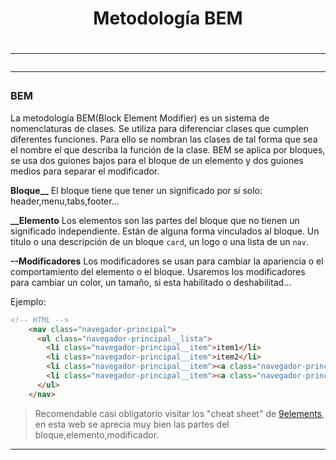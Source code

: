 <h1 align="center">Metodología BEM<h1>
<hr>

<hr>

### BEM

La metodología BEM(Block Element Modifier) es un sistema de nomenclaturas de clases. Se utiliza para diferenciar clases que cumplen diferentes funciones. Para ello se nombran las clases de tal forma que sea el nombre el que describa la función de la clase. BEM se aplica por bloques, se usa dos guiones bajos para el bloque de un elemento y dos guiones medios para separar el modificador.

**Bloque\_\_**
El bloque tiene que tener un significado por si solo: header,menu,tabs,footer...

**\_\_Elemento**
Los elementos son las partes del bloque que no tienen un significado independiente. Están de alguna forma vinculados al bloque. Un titulo o una descripción de un bloque `card`, un logo o una lista de un `nav`.

**--Modificadores**
Los modificadores se usan para cambiar la apariencia o el comportamiento del elemento o el bloque.
Usaremos los modificadores para cambiar un color, un tamaño, si esta habilitado o deshabilitad...

Ejemplo:

```HTML
<!-- HTML -->
    <nav class="navegador-principal">
      <ul class="navegador-principal__lista">
        <li class="navegador-principal__item">item1</li>
        <li class="navegador-principal__item">item2</li>
        <li class="navegador-principal__item"><a class="navegador-principal__enlace" href="#">item3</a></li>
        <li class="navegador-principal__item"><a class="navegador-principal__enlace--rojo" href="#">item4</a></li>
      </ul>
    </nav>
```

> Recomendable casi obligatorio visitar los "cheat sheet" de [9elements](https://9elements.com/bem-cheat-sheet/#links), en esta web se aprecia muy bien las partes del bloque,elemento,modificador.

---
